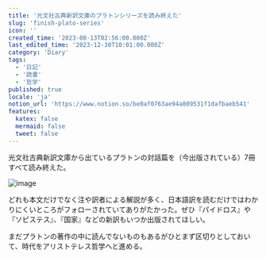 ```yaml
---
title: '光文社古典新訳文庫のプラトンシリーズを読み終えた'
slug: 'finish-plato-series'
icon: ''
created_time: '2023-08-13T02:56:00.000Z'
last_edited_time: '2023-12-30T10:01:00.000Z'
category: 'Diary'
tags:
  - '日記'
  - '読書'
  - '哲学'
published: true
locale: 'ja'
notion_url: 'https://www.notion.so/be0af0763ae94a809531f1dafbaeb541'
features:
  katex: false
  mermaid: false
  tweet: false
---
```


光文社古典新訳文庫から出ているプラトンの対話篇を（今出版されている）7冊すべて読み終えた。

![image](/images/finish-plato-series/PXL_20230813_025609785.jpg)

どれも本文だけでなく注や訳者による解説が多く、日本語訳を読むだけではわかりにくいところがフォローされていてありがたかった。ぜひ『パイドロス』や『ソピステス』、『国家』などの新訳もいつか出版されてほしい。

まだプラトンの著作の中に読んでないものもあるがひとまず区切りとしておいて、時代をアリストテレス哲学へと進める。
